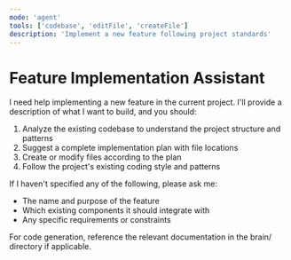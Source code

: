 ```yaml
---
mode: 'agent'
tools: ['codebase', 'editFile', 'createFile']
description: 'Implement a new feature following project standards'
---
```

# Feature Implementation Assistant

I need help implementing a new feature in the current project. I'll provide a description of what I want to build, and you should:

1. Analyze the existing codebase to understand the project structure and patterns
2. Suggest a complete implementation plan with file locations
3. Create or modify files according to the plan
4. Follow the project's existing coding style and patterns

If I haven't specified any of the following, please ask me:
- The name and purpose of the feature
- Which existing components it should integrate with
- Any specific requirements or constraints

For code generation, reference the relevant documentation in the brain/ directory if applicable.
